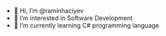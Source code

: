 - 👋 Hi, I’m @raminhaciyev
- 👀 I’m interested in Software Development
- 🌱 I’m currently learning C# programming language


<!---
raminhaciyev/raminhaciyev is a ✨ special ✨ repository because its `README.md` (this file) appears on your GitHub profile.
You can click the Preview link to take a look at your changes.
--->
